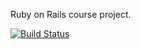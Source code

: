Ruby on Rails course project.

[![Build Status](https://travis-ci.org/tahuomo/rails-wad.png)](https://travis-ci.org/tahuomo/rails-wad)
